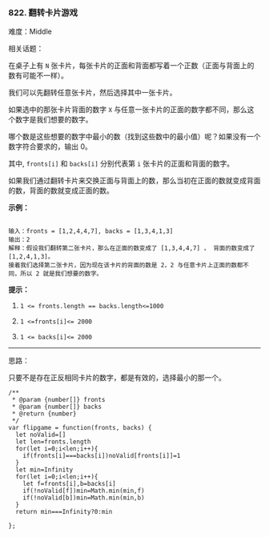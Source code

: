### 822. 翻转卡片游戏

难度：Middle

相关话题：

在桌子上有  `N`  张卡片，每张卡片的正面和背面都写着一个正数（正面与背面上的数有可能不一样）。



我们可以先翻转任意张卡片，然后选择其中一张卡片。



如果选中的那张卡片背面的数字  `X`  与任意一张卡片的正面的数字都不同，那么这个数字是我们想要的数字。



哪个数是这些想要的数字中最小的数（找到这些数中的最小值）呢？如果没有一个数字符合要求的，输出 0。



其中,  `fronts[i]` 和 `backs[i]` 分别代表第 `i` 张卡片的正面和背面的数字。



如果我们通过翻转卡片来交换正面与背面上的数，那么当初在正面的数就变成背面的数，背面的数就变成正面的数。



**示例：** 



```

输入：fronts = [1,2,4,4,7], backs = [1,3,4,1,3]
输出：2
解释：假设我们翻转第二张卡片，那么在正面的数变成了 [1,3,4,4,7] ， 背面的数变成了 [1,2,4,1,3]。
接着我们选择第二张卡片，因为现在该卡片的背面的数是 2，2 与任意卡片上正面的数都不同，所以 2 就是我们想要的数字。
```






**提示：** 




1.  `1 <= fronts.length == backs.length<=1000` 

2.  `1 <=fronts[i]<= 2000` 

3.  `1 <= backs[i]<= 2000` 






-----

思路：

只要不是存在正反相同卡片的数字，都是有效的，选择最小的那一个。

```
/**
 * @param {number[]} fronts
 * @param {number[]} backs
 * @return {number}
 */
var flipgame = function(fronts, backs) {
  let noValid=[]
  let len=fronts.length
  for(let i=0;i<len;i++){
    if(fronts[i]===backs[i])noValid[fronts[i]]=1
  }
  let min=Infinity
  for(let i=0;i<len;i++){
    let f=fronts[i],b=backs[i]
    if(!noValid[f])min=Math.min(min,f)
    if(!noValid[b])min=Math.min(min,b)
  }
  return min===Infinity?0:min
  
};
```

